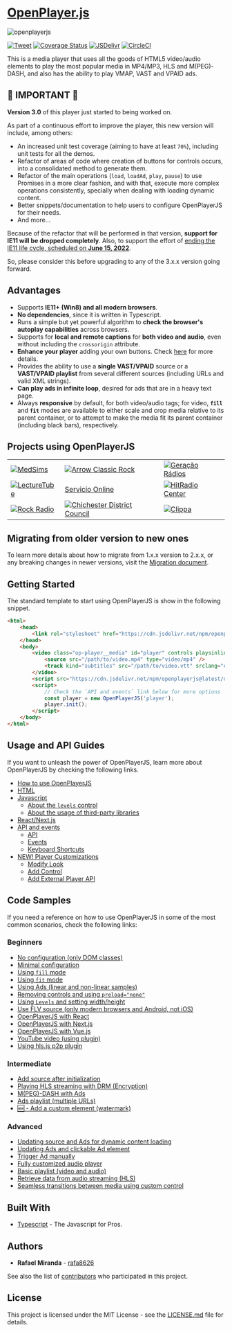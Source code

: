 # [OpenPlayer.js](https://www.openplayerjs.com)

![openplayerjs](https://user-images.githubusercontent.com/910829/46182430-d4c0f380-c299-11e8-89a8-c7554a70b66c.png)

[![Tweet](https://img.shields.io/twitter/url/http/shields.io.svg?style=social)](https://twitter.com/intent/tweet?text=Support%20OpenPlayerJS%20by%20giving%20the%20project%20a%20start%20at%20&url=https://www.openplayerjs.com&hashtags=openplayerjs,mediaplayer,vpaid,opensourcerocks,streaming)
[![Coverage Status](https://coveralls.io/repos/github/openplayerjs/openplayerjs/badge.svg)](https://coveralls.io/github/openplayerjs/openplayerjs?branch=master)
[![JSDelivr](https://data.jsdelivr.com/v1/package/npm/openplayerjs/badge)](https://www.jsdelivr.com/package/npm/openplayerjs)
[![CircleCI](https://circleci.com/gh/openplayerjs/openplayerjs/tree/master.svg?style=svg)](https://circleci.com/gh/openplayerjs/openplayerjs/tree/master)

This is a media player that uses all the goods of HTML5 video/audio elements to play the most popular media in MP4/MP3, HLS and M(PEG)-DASH, and also has the ability to play VMAP, VAST and VPAID ads.

## 🚨 IMPORTANT 🚨

**Version 3.0** of this player just started to being worked on.

As part of a continuous effort to improve the player, this new version will include, among others:

-   An increased unit test coverage (aiming to have at least `70%`), including unit tests for all the demos.
-   Refactor of areas of code where creation of buttons for controls occurs, into a consolidated method to generate them.
-   Refactor of the main operations (`load`, `loadAd`, `play`, `pause`) to use Promises in a more clear fashion, and with that, execute more complex operations consistently, specially when dealing with loading dynamic content.
-   Better snippets/documentation to help users to configure OpenPlayerJS for their needs.
-   And more...

Because of the refactor that will be performed in that version, **support for IE11 will be dropped completely**. Also, to support the effort of [ending the IE11 life cycle, scheduled on **June 15, 2022**](https://docs.microsoft.com/en-us/lifecycle/faq/internet-explorer-microsoft-edge#:~:text=Internet%20Explorer%2011-,Is%20Internet%20Explorer%2011%20the%20last%20version%20of%20Internet%20Explorer,systems%20starting%20June%2015%2C%202022.).

So, please consider this before upgrading to any of the 3.x.x version going forward.

## Advantages

-   Supports **IE11+ (Win8) and all modern browsers**.
-   **No dependencies**, since it is written in Typescript.
-   Runs a simple but yet powerful algorithm to **check the browser's autoplay capabilities** across browsers.
-   Supports for **local and remote captions** for **both video and audio**, even without including the `crossorigin` attribute.
-   **Enhance your player** adding your own buttons. Check [here](./docs/customize.md) for more details.
-   Provides the ability to use a **single VAST/VPAID** source or a **VAST/VPAID playlist** from several different sources (including URLs and valid XML strings).
-   **Can play ads in infinite loop**, desired for ads that are in a heavy text page.
-   Always **responsive** by default, for both video/audio tags; for video, **`fill`** and **`fit`** modes are available to either scale and crop media relative to its parent container, or to attempt to make the media fit its parent container (including black bars), respectively.

## Projects using OpenPlayerJS

|                                                                                                                                                  |                                                                                                                                                                               |                                                                                                                                                      |
| ------------------------------------------------------------------------------------------------------------------------------------------------ | ----------------------------------------------------------------------------------------------------------------------------------------------------------------------------- | ---------------------------------------------------------------------------------------------------------------------------------------------------- |
| [![MedSims](https://img.medscapestatic.com/pi/global/icons/icon-medsims-logo@2x.png)](https://www.medscape.org/simulation)                       | [![Arrow Classic Rock](https://player.arrow.nl/tmp/images/logo.1507670326.jpg)](https://player.arrow.nl/ad.html)                                                              | [![Geração Rádios](https://user-images.githubusercontent.com/910829/168053773-8871dcf9-1f3a-4487-9f6d-95d4d461d945.png)](https://geracaoradios.com)  |
| [![LectureTube](https://live.video.tuwien.ac.at/room/assets/lecturetube_landscape.svg)](https://live.video.tuwien.ac.at/room/heart0/player.html) | [Servicio Online](https://40152354.servicio-online.net//INDEX.html)                                                                                                           | [![HitRadio Center](https://user-images.githubusercontent.com/910829/155380459-76856a41-5a19-4831-8ef8-6d0ae8d471f0.svg)](https://radiocenter.si)    |
| [![Rock Radio](https://user-images.githubusercontent.com/910829/155380461-9c74ff57-50a2-419c-b85a-dad8810b42c6.svg)](https://rockradio.si)       | [![Chichester District Council](https://www.chichester.gov.uk/chichesterdotnet/images/cdclogo.jpg)](https://chichester.moderngov.co.uk/ieListDocuments.aspx?CId=134&MId=1620) | [![Clippa](https://user-images.githubusercontent.com/910829/181409803-c9f25333-7c40-48fb-b54f-42f7e6f6537a.svg)](https://www.clippa.tv/bigKnightOut) |

## Migrating from older version to new ones

To learn more details about how to migrate from 1.x.x version to 2.x.x, or any breaking changes in newer versions, visit the [Migration document](./migration.md).

## Getting Started

The standard template to start using OpenPlayerJS is show in the following snippet.

```html
<html>
    <head>
        <link rel="stylesheet" href="https://cdn.jsdelivr.net/npm/openplayerjs@latest/dist/openplayer.min.css" />
    </head>
    <body>
        <video class="op-player__media" id="player" controls playsinline>
            <source src="/path/to/video.mp4" type="video/mp4" />
            <track kind="subtitles" src="/path/to/video.vtt" srclang="en" label="English" />
        </video>
        <script src="https://cdn.jsdelivr.net/npm/openplayerjs@latest/dist/openplayer.min.js"></script>
        <script>
            // Check the `API and events` link below for more options
            const player = new OpenPlayerJS('player');
            player.init();
        </script>
    </body>
</html>
```

## Usage and API Guides

If you want to unleash the power of OpenPlayerJS, learn more about OpenPlayerJS by checking the following links.

-   [How to use OpenPlayerJS](./docs/usage.md)
-   [HTML](./docs/usage.md#html)
-   [Javascript](./docs/usage.md#javascript)
    -   [About the `levels` control](./docs/usage.md#about-the-levels-control)
    -   [About the usage of third-party libraries](./docs/usage.md#about-the-usage-of-third-party-libraries)
-   [React/Next.js](./docs/usage.md#reactnextjs)
-   [API and events](./docs/api.md)
    -   [API](./docs/api.md#api)
    -   [Events](./docs/api.md#events)
    -   [Keyboard Shortcuts](./docs/api.md#keyboard-shortcuts)
-   [NEW! Player Customizations](./docs/customize.md)
    -   [Modify Look](./docs/customize.md#modify-look)
    -   [Add Control](./docs/customize.md#add-control)
    -   [Add External Player API](./docs/customize.md#add-external-player-api)

## Code Samples

If you need a reference on how to use OpenPlayerJS in some of the most common scenarios, check the following links:

### Beginners

-   [No configuration (only DOM classes)](https://codepen.io/rafa8626/pen/WaNxNB)
-   [Minimal configuration](https://codepen.io/rafa8626/pen/BqazxX)
-   [Using `fill` mode](https://codepen.io/rafa8626/pen/xxZXQoO)
-   [Using `fit` mode](https://codepen.io/rafa8626/pen/abmboKV)
-   [Using Ads (linear and non-linear samples)](https://codepen.io/rafa8626/pen/vVYKav)
-   [Removing controls and using `preload="none"`](https://codepen.io/rafa8626/pen/OJyMwxX)
-   [Using `Levels` and setting width/height](https://codepen.io/rafa8626/pen/ExxXvZx)
-   [Use FLV source (only modern browsers and Android, not iOS)](https://codepen.io/rafa8626/pen/QWEZPaZ)
-   [OpenPlayerJS with React](https://codepen.io/rafa8626/pen/GRrVLMB)
-   [OpenPlayerJS with Next.js](https://codesandbox.io/s/vigorous-almeida-71gln)
-   [OpenPlayerJS with Vue.js](https://codepen.io/rafa8626/pen/JjWPLeo)
-   [YouTube video (using plugin)](https://codepen.io/rafa8626/pen/wvvOYpg)
-   [Using hls.js p2p plugin](https://codepen.io/rafa8626/pen/PoPLMxo)

### Intermediate

-   [Add source after initialization](https://codepen.io/rafa8626/pen/YzzgJrK)
-   [Playing HLS streaming with DRM (Encryption)](https://codepen.io/rafa8626/pen/QZWEVy)
-   [M(PEG)-DASH with Ads](https://codepen.io/rafa8626/pen/Xxjmra)
-   [Ads playlist (multiple URLs)](https://codepen.io/rafa8626/pen/wvvxbMN)
-   [🆕 - Add a custom element (watermark)](https://codepen.io/rafa8626/pen/JjLQNjo)

### Advanced

-   [Updating source and Ads for dynamic content loading](https://codepen.io/rafa8626/pen/gORJWVz)
-   [Updating Ads and clickable Ad element](https://codepen.io/rafa8626/pen/OJmEzXw)
-   [Trigger Ad manually](https://codepen.io/rafa8626/pen/abZNgoY)
-   [Fully customized audio player](https://codepen.io/rafa8626/pen/ExPLVRE)
-   [Basic playlist (video and audio)](https://codepen.io/rafa8626/pen/GRREQpX)
-   [Retrieve data from audio streaming (HLS)](https://codepen.io/rafa8626/pen/abbjrBW)
-   [Seamless transitions between media using custom control](https://codepen.io/rafa8626/pen/oNXmEza)

## Built With

-   [Typescript](https://www.typescriptlang.org/docs/home.html) - The Javascript for Pros.

## Authors

-   **Rafael Miranda** - [rafa8626](https://github.com/rafa8626)

See also the list of [contributors](https://github.com/openplayerjs/openplayerjs/contributors) who participated in this project.

## License

This project is licensed under the MIT License - see the [LICENSE.md](LICENSE.md) file for details.
